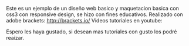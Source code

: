 Este es un ejemplo de un diseño web basico y maquetacion basica con css3 con responsive design, se hizo con fines educativos.
Realizado con adobe brackets: http://brackets.io/
Videos tutoriales en youtube:


Espero les haya gustado, si desean mas tutoriales con gusto los podr&eacute; reaizar.
